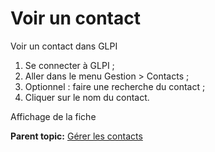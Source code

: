 Voir un contact
===============

Voir un contact dans GLPI

1.  Se connecter à GLPI ;
2.  Aller dans le menu Gestion \> Contacts ;
3.  Optionnel : faire une recherche du contact ;
4.  Cliquer sur le nom du contact.

Affichage de la fiche

**Parent topic:** [Gérer les
contacts](../glpi/management_contact.html "Les contacts sont gérés depuis le menu Gestion > Contacts")
